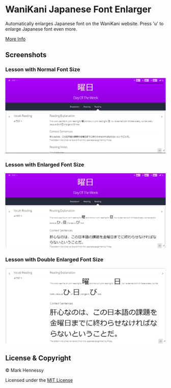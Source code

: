 # WaniKani Japanese Font Enlarger

Automatically enlarges Japanese font on the WaniKani website. Press 'u' to enlarge Japanese font even more.

[More Info](INFO.md)

## Screenshots

### Lesson with Normal Font Size

![Lesson with Normal Font Size](screenshots/lesson_with_normal_font_size.png)

### Lesson with Enlarged Font Size

![Lesson with Enlarged Font Size](screenshots/lesson_with_enlarged_font_size.png)

### Lesson with Double Enlarged Font Size

![Lesson with Double Enlarged Font Size](screenshots/lesson_with_double_enlarged_font_size.png)

## License & Copyright

© Mark Hennessy

Licensed under the [MIT License](LICENSE.md)
